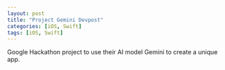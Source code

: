 ```yaml
---
layout: post
title: "Project Gemini Devpost"
categories: [iOS, Swift]
tags: [iOS, Swift]
---
```


Google Hackathon project to use their AI model Gemini to create a unique app.
